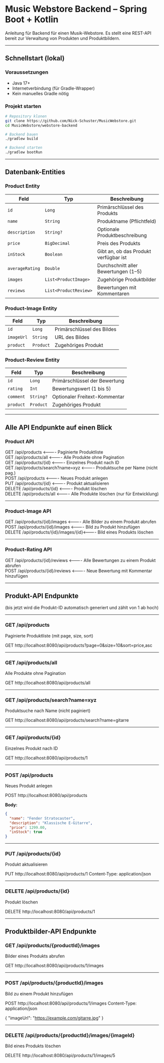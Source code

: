 # Music Webstore Backend – Spring Boot + Kotlin

Anleitung für Backend für einen Musik-Webstore. Es stellt eine REST-API bereit zur Verwaltung von Produkten und Produktbildern.  


---

## Schnellstart (lokal)

### Voraussetzungen

- Java 17+
- Internetverbindung (für Gradle-Wrapper)
- Kein manuelles Gradle nötig

### Projekt starten

```bash
# Repository klonen
git clone https://github.com/Nick-Schuster/MusicWebstore.git
cd MusicWebstore/webstore-backend

# Backend bauen
./gradlew build

# Backend starten
./gradlew bootRun 
 ```
---
## Datenbank-Entities

### Product Entity
| Feld            | Typ                   | Beschreibung                          |
| --------------- | --------------------- | ------------------------------------- |
| `id`            | `Long`                | Primärschlüssel des Produkts          |
| `name`          | `String`              | Produktname (Pflichtfeld)             |
| `description`   | `String?`             | Optionale Produktbeschreibung         |
| `price`         | `BigDecimal`          | Preis des Produkts                    |
| `inStock`       | `Boolean`             | Gibt an, ob das Produkt verfügbar ist |
| `averageRating` | `Double`              | Durchschnitt aller Bewertungen (1–5)  |
| `images`        | `List<ProductImage>`  | Zugehörige Produktbilder              |
| `reviews`       | `List<ProductReview>` | Bewertungen mit Kommentaren           |

### Product-Image Entity
| Feld       | Typ       | Beschreibung               |
| ---------- | --------- | -------------------------- |
| `id`       | `Long`    | Primärschlüssel des Bildes |
| `imageUrl` | `String`  | URL des Bildes             |
| `product`  | `Product` | Zugehöriges Produkt        |

### Product-Review Entity

| Feld      | Typ       | Beschreibung                  |
| --------- | --------- | ----------------------------- |
| `id`      | `Long`    | Primärschlüssel der Bewertung |
| `rating`  | `Int`     | Bewertungswert (1 bis 5)      |
| `comment` | `String?` | Optionaler Freitext-Kommentar |
| `product` | `Product` | Zugehöriges Produkt           |


---
## Alle API Endpunkte auf einen Blick

### Product API
GET     /api/products         <----         Paginierte Produktliste  
GET     /api/products/all     <----         Alle Produkte ohne Pagination  
GET     /api/products/{id}    <----          Einzelnes Produkt nach ID  
GET     /api/products/search?name=xyz <----  Produktsuche per Name (nicht pag.)  
POST    /api/products             <----      Neues Produkt anlegen  
PUT     /api/products/{id}        <----      Produkt aktualisieren  
DELETE  /api/products/{id}        <----     Produkt löschen  
DELETE  /api/products/all         <----      Alle Produkte löschen (nur für Entwicklung)

---

### Product-Image API
GET     /api/products/{id}/images     <----  Alle Bilder zu einem Produkt abrufen  
POST    /api/products/{id}/images     <----  Bild zu Produkt hinzufügen  
DELETE  /api/products/{id}/images/{id}<----  Bild eines Produkts löschen

---

### Product-Rating API
GET     /api/products/{id}/reviews    <----  Alle Bewertungen zu einem Produkt abrufen  
POST    /api/products/{id}/reviews    <----  Neue Bewertung mit Kommentar hinzufügen

---

## Produkt-API Endpunkte

(bis jetzt wird die Produkt-ID automatisch generiert und zählt von 1 ab hoch)


---

### GET /api/products
Paginierte Produktliste (mit page, size, sort)

GET http://localhost:8080/api/products?page=0&size=10&sort=price,asc

---

### GET /api/products/all
Alle Produkte ohne Pagination

GET http://localhost:8080/api/products/all

---

### GET /api/products/search?name=xyz
Produktsuche nach Name (nicht paginiert)

GET http://localhost:8080/api/products/search?name=gitarre

---

### GET /api/products/{id}
Einzelnes Produkt nach ID

GET http://localhost:8080/api/products/1

---

### POST /api/products
Neues Produkt anlegen

POST http://localhost:8080/api/products

**Body:**
```json
{
  "name": "Fender Stratocaster",
  "description": "Klassische E-Gitarre",
  "price": 1299.00,
  "inStock": true
}
```

---

### PUT /api/products/{id}
Produkt aktualisieren

PUT http://localhost:8080/api/products/1
Content-Type: application/json

---

### DELETE /api/products/{id}
Produkt löschen

DELETE http://localhost:8080/api/products/1


---

## Produktbilder-API Endpunkte

### GET /api/products/{productId}/images
Bilder eines Produkts abrufen

GET http://localhost:8080/api/products/1/images


---

### POST /api/products/{productId}/images
Bild zu einem Produkt hinzufügen

POST http://localhost:8080/api/products/1/images
Content-Type: application/json

{
"imageUrl": "https://example.com/gitarre.jpg"
}

---

### DELETE /api/products/{productId}/images/{imageId}
Bild eines Produkts löschen

DELETE http://localhost:8080/api/products/1/images/5

 
